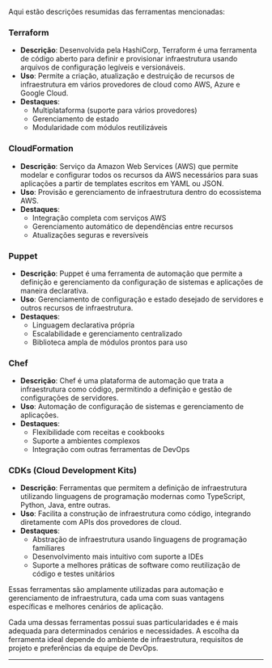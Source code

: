 Aqui estão descrições resumidas das ferramentas mencionadas:

### Terraform
- **Descrição**: Desenvolvida pela HashiCorp, Terraform é uma ferramenta de código aberto para definir e provisionar infraestrutura usando arquivos de configuração legíveis e versionáveis.
- **Uso**: Permite a criação, atualização e destruição de recursos de infraestrutura em vários provedores de cloud como AWS, Azure e Google Cloud.
- **Destaques**: 
  - Multiplataforma (suporte para vários provedores)
  - Gerenciamento de estado
  - Modularidade com módulos reutilizáveis

### CloudFormation
- **Descrição**: Serviço da Amazon Web Services (AWS) que permite modelar e configurar todos os recursos da AWS necessários para suas aplicações a partir de templates escritos em YAML ou JSON.
- **Uso**: Provisão e gerenciamento de infraestrutura dentro do ecossistema AWS.
- **Destaques**:
  - Integração completa com serviços AWS
  - Gerenciamento automático de dependências entre recursos
  - Atualizações seguras e reversíveis

### Puppet
- **Descrição**: Puppet é uma ferramenta de automação que permite a definição e gerenciamento da configuração de sistemas e aplicações de maneira declarativa.
- **Uso**: Gerenciamento de configuração e estado desejado de servidores e outros recursos de infraestrutura.
- **Destaques**:
  - Linguagem declarativa própria
  - Escalabilidade e gerenciamento centralizado
  - Biblioteca ampla de módulos prontos para uso

### Chef
- **Descrição**: Chef é uma plataforma de automação que trata a infraestrutura como código, permitindo a definição e gestão de configurações de servidores.
- **Uso**: Automação de configuração de sistemas e gerenciamento de aplicações.
- **Destaques**:
  - Flexibilidade com receitas e cookbooks
  - Suporte a ambientes complexos
  - Integração com outras ferramentas de DevOps

### CDKs (Cloud Development Kits)
- **Descrição**: Ferramentas que permitem a definição de infraestrutura utilizando linguagens de programação modernas como TypeScript, Python, Java, entre outras.
- **Uso**: Facilita a construção de infraestrutura como código, integrando diretamente com APIs dos provedores de cloud.
- **Destaques**:
  - Abstração de infraestrutura usando linguagens de programação familiares
  - Desenvolvimento mais intuitivo com suporte a IDEs
  - Suporte a melhores práticas de software como reutilização de código e testes unitários

Essas ferramentas são amplamente utilizadas para automação e gerenciamento de infraestrutura, cada uma com suas vantagens específicas e melhores cenários de aplicação.

Cada uma dessas ferramentas possui suas particularidades e é mais adequada para determinados cenários e necessidades. A escolha da ferramenta ideal depende do ambiente de infraestrutura, requisitos de projeto e preferências da equipe de DevOps.

---